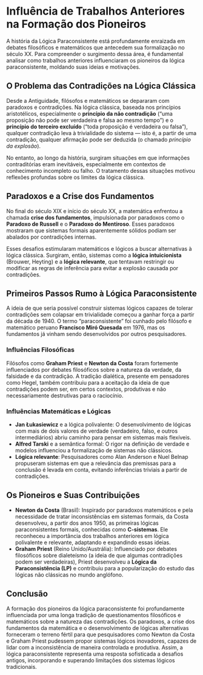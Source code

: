 
# Influência de Trabalhos Anteriores na Formação dos Pioneiros

A história da Lógica Paraconsistente está profundamente enraizada em debates filosóficos e matemáticos que antecedem sua formalização no século XX. Para compreender o surgimento dessa área, é fundamental analisar como trabalhos anteriores influenciaram os pioneiros da lógica paraconsistente, moldando suas ideias e motivações.

## O Problema das Contradições na Lógica Clássica

Desde a Antiguidade, filósofos e matemáticos se depararam com paradoxos e contradições. Na lógica clássica, baseada nos princípios aristotélicos, especialmente o **princípio da não contradição** (“uma proposição não pode ser verdadeira e falsa ao mesmo tempo”) e o **princípio do terceiro excluído** (“toda proposição é verdadeira ou falsa”), qualquer contradição leva à trivialidade do sistema — isto é, a partir de uma contradição, qualquer afirmação pode ser deduzida (o chamado *princípio da explosão*).

No entanto, ao longo da história, surgiram situações em que informações contraditórias eram inevitáveis, especialmente em contextos de conhecimento incompleto ou falho. O tratamento dessas situações motivou reflexões profundas sobre os limites da lógica clássica.

## Paradoxos e a Crise dos Fundamentos

No final do século XIX e início do século XX, a matemática enfrentou a chamada **crise dos fundamentos**, impulsionada por paradoxos como o **Paradoxo de Russell** e o **Paradoxo do Mentiroso**. Esses paradoxos mostraram que sistemas formais aparentemente sólidos podiam ser abalados por contradições internas.

Esses desafios estimularam matemáticos e lógicos a buscar alternativas à lógica clássica. Surgiram, então, sistemas como a **lógica intuicionista** (Brouwer, Heyting) e a **lógica relevante**, que tentavam restringir ou modificar as regras de inferência para evitar a explosão causada por contradições.

## Primeiros Passos Rumo à Lógica Paraconsistente

A ideia de que seria possível construir sistemas lógicos capazes de tolerar contradições sem colapsar em trivialidade começou a ganhar força a partir da década de 1940. O termo “paraconsistente” foi cunhado pelo filósofo e matemático peruano **Francisco Miró Quesada** em 1976, mas os fundamentos já vinham sendo desenvolvidos por outros pesquisadores.

### Influências Filosóficas

Filósofos como **Graham Priest** e **Newton da Costa** foram fortemente influenciados por debates filosóficos sobre a natureza da verdade, da falsidade e da contradição. A tradição dialética, presente em pensadores como Hegel, também contribuiu para a aceitação da ideia de que contradições podem ser, em certos contextos, produtivas e não necessariamente destrutivas para o raciocínio.

### Influências Matemáticas e Lógicas

- **Jan Łukasiewicz** e a lógica polivalente: O desenvolvimento de lógicas com mais de dois valores de verdade (verdadeiro, falso, e outros intermediários) abriu caminho para pensar em sistemas mais flexíveis.
- **Alfred Tarski** e a semântica formal: O rigor na definição de verdade e modelos influenciou a formalização de sistemas não clássicos.
- **Lógica relevante**: Pesquisadores como Alan Anderson e Nuel Belnap propuseram sistemas em que a relevância das premissas para a conclusão é levada em conta, evitando inferências triviais a partir de contradições.

## Os Pioneiros e Suas Contribuições

- **Newton da Costa** (Brasil): Inspirado por paradoxos matemáticos e pela necessidade de tratar inconsistências em sistemas formais, da Costa desenvolveu, a partir dos anos 1950, as primeiras lógicas paraconsistentes formais, conhecidas como **C-sistemas**. Ele reconheceu a importância dos trabalhos anteriores em lógica polivalente e relevante, adaptando e expandindo essas ideias.
- **Graham Priest** (Reino Unido/Austrália): Influenciado por debates filosóficos sobre dialeteísmo (a ideia de que algumas contradições podem ser verdadeiras), Priest desenvolveu a **Lógica da Paraconsistência (LP)** e contribuiu para a popularização do estudo das lógicas não clássicas no mundo anglófono.

## Conclusão

A formação dos pioneiros da lógica paraconsistente foi profundamente influenciada por uma longa tradição de questionamentos filosóficos e matemáticos sobre a natureza das contradições. Os paradoxos, a crise dos fundamentos da matemática e o desenvolvimento de lógicas alternativas forneceram o terreno fértil para que pesquisadores como Newton da Costa e Graham Priest pudessem propor sistemas lógicos inovadores, capazes de lidar com a inconsistência de maneira controlada e produtiva. Assim, a lógica paraconsistente representa uma resposta sofisticada a desafios antigos, incorporando e superando limitações dos sistemas lógicos tradicionais.

